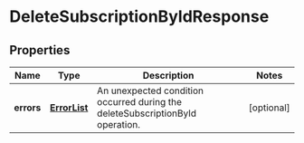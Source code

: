 
# DeleteSubscriptionByIdResponse

## Properties
Name | Type | Description | Notes
------------ | ------------- | ------------- | -------------
**errors** | [**ErrorList**](ErrorList.md) | An unexpected condition occurred during the deleteSubscriptionById operation. |  [optional]



